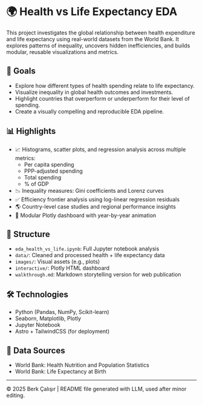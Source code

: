 # 🌍 Health vs Life Expectancy EDA

This project investigates the global relationship between health expenditure and life expectancy using real-world datasets from the World Bank. It explores patterns of inequality, uncovers hidden inefficiencies, and builds modular, reusable visualizations and metrics.

## 📌 Goals

- Explore how different types of health spending relate to life expectancy.
- Visualize inequality in global health outcomes and investments.
- Highlight countries that overperform or underperform for their level of spending.
- Create a visually compelling and reproducible EDA pipeline.

## 📊 Highlights

- 📈 Histograms, scatter plots, and regression analysis across multiple metrics:
  - Per capita spending
  - PPP-adjusted spending
  - Total spending
  - % of GDP
- 📉 Inequality measures: Gini coefficients and Lorenz curves
- ✅ Efficiency frontier analysis using log-linear regression residuals
- 🌎 Country-level case studies and regional performance insights
- 🔁 Modular Plotly dashboard with year-by-year animation

## 📂 Structure

- `eda_health_vs_life.ipynb`: Full Jupyter notebook analysis
- `data/`: Cleaned and processed health + life expectancy data
- `images/`: Visual assets (e.g., plots)
- `interactive/`: Plotly HTML dashboard
- `walkthrough.md`: Markdown storytelling version for web publication

## 🛠 Technologies

- Python (Pandas, NumPy, Scikit-learn)
- Seaborn, Matplotlib, Plotly
- Jupyter Notebook
- Astro + TailwindCSS (for deployment)

## 📎 Data Sources

- World Bank: Health Nutrition and Population Statistics
- World Bank: Life Expectancy at Birth

---

© 2025 Berk Çalışır | README file generated with LLM, used after minor editing.

